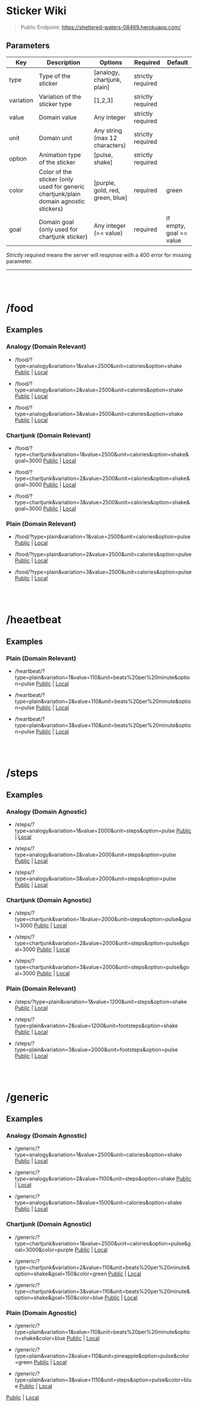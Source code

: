 # Sticker Wiki

> Public Endpoint: https://sheltered-waters-08469.herokuapp.com/

## Parameters
| Key | Description | Options | Required | Default |
|---|---|---|---|---|
| type | Type of the sticker | [analogy, chartjunk, plain] | strictly required
| variation | Variation of the sticker type | [1,2,3] | strictly required
| value | Domain value | Any integer | strictly required
| unit | Domain unit | Any string (max 12 characters) | strictly required
| option | Animation type of the sticker | [pulse, shake] | strictly required
| color | Color of the sticker (only used for generic chartjunk/plain domain agnostic stickers) | [purple, gold, red, green, blue] | required | green
| goal | Domain goal (only used for chartjunk sticker) | Any integer (>= value) | required | If empty, goal == value

*Strictly required* means the server will response with a 400 error for missing parameter.

---
<br><br>

# /food

## Examples
### Analogy (Domain Relevant)
* /food/?type=analogy&variation=1&value=2500&unit=calories&option=shake 
[Public](https://sheltered-waters-08469.herokuapp.com/food/?type=analogy&variation=1&value=2500&unit=calories&option=shake) | [Local](http://localhost:5000/food/?type=analogy&variation=1&value=2500&unit=calories&option=shake)

* /food/?type=analogy&variation=2&value=2500&unit=calories&option=shake
[Public](https://sheltered-waters-08469.herokuapp.com/food/?type=analogy&variation=2&value=2500&unit=calories&option=shake) | [Local](http://localhost:5000/food/?type=analogy&variation=2&value=2500&unit=calories&option=shake)

* /food/?type=analogy&variation=3&value=2500&unit=calories&option=shake
[Public](https://sheltered-waters-08469.herokuapp.com/food/?type=analogy&variation=3&value=2500&unit=calories&option=shake) | [Local](http://localhost:5000/food/?type=analogy&variation=3&value=2500&unit=calories&option=shake)

### Chartjunk (Domain Relevant)
* /food/?type=chartjunk&variation=1&value=2500&unit=calories&option=shake&goal=3000
[Public](https://sheltered-waters-08469.herokuapp.com/food/?type=chartjunk&variation=1&value=2500&unit=calories&option=shake&goal=3000) | [Local](http://localhost:5000/food/?type=chartjunk&variation=1&value=2500&unit=calories&option=shake&goal=3000)

* /food/?type=chartjunk&variation=2&value=2500&unit=calories&option=shake&goal=3000
[Public](https://sheltered-waters-08469.herokuapp.com/food/?type=chartjunk&variation=2&value=2500&unit=calories&option=shake&goal=3000) | [Local](http://localhost:5000/food/?type=chartjunk&variation=2&value=2500&unit=calories&option=shake&goal=3000)

* /food/?type=chartjunk&variation=3&value=2500&unit=calories&option=shake&goal=3000
[Public](https://sheltered-waters-08469.herokuapp.com/food/?type=chartjunk&variation=3&value=2500&unit=calories&option=shake&goal=3000) | [Local](http://localhost:5000/food/?type=chartjunk&variation=3&value=2500&unit=calories&option=shake&goal=3000)

### Plain (Domain Relevant)
* /food/?type=plain&variation=1&value=2500&unit=calories&option=pulse
[Public](https://sheltered-waters-08469.herokuapp.com/food/?type=plain&variation=1&value=2500&unit=calories&option=pulse) | [Local](http://localhost:5000/food/?type=plain&variation=1&value=2500&unit=calories&option=pulse)

* /food/?type=plain&variation=2&value=2500&unit=calories&option=pulse
[Public](https://sheltered-waters-08469.herokuapp.com/food/?type=plain&variation=2&value=2500&unit=calories&option=pulse) | [Local](http://localhost:5000/food/?type=plain&variation=2&value=2500&unit=calories&option=pulse)

* /food/?type=plain&variation=3&value=2500&unit=calories&option=pulse
[Public](https://sheltered-waters-08469.herokuapp.com/food/?type=plain&variation=3&value=2500&unit=calories&option=pulse) | [Local](http://localhost:5000/food/?type=plain&variation=3&value=2500&unit=calories&option=pulse)

<br><br>

# /heaetbeat

## Examples

### Plain (Domain Relevant)
* /heartbeat/?type=plain&variation=1&value=110&unit=beats%20per%20minute&option=pulse
[Public](https://sheltered-waters-08469.herokuapp.com/heartbeat/?type=plain&variation=1&value=110&unit=beats%20per%20minute&option=pulse) | [Local](http://localhost:5000/heartbeat/?type=plain&variation=1&value=110&unit=beats%20per%20minute&option=pulse)

* /heartbeat/?type=plain&variation=2&value=110&unit=beats%20per%20minute&option=pulse
[Public](https://sheltered-waters-08469.herokuapp.com/heartbeat/?type=plain&variation=2&value=110&unit=beats%20per%20minute&option=pulse) | [Local](http://localhost:5000/heartbeat/?type=plain&variation=2&value=110&unit=beats%20per%20minute&option=pulse)

* /heartbeat/?type=plain&variation=3&value=110&unit=beats%20per%20minute&option=pulse
[Public](https://sheltered-waters-08469.herokuapp.com/heartbeat/?type=plain&variation=3&value=110&unit=beats%20per%20minute&option=pulse) | [Local](http://localhost:5000/heartbeat/?type=plain&variation=3&value=110&unit=beats%20per%20minute&option=pulse)

<br><br>

# /steps

## Examples

### Analogy (Domain Agnostic)
* /steps/?type=analogy&variation=1&value=2000&unit=steps&option=pulse
[Public](https://sheltered-waters-08469.herokuapp.com/steps/?type=analogy&variation=1&value=2000&unit=steps&option=pulse) | [Local](http://localhost:5000/steps/?type=analogy&variation=1&value=2000&unit=steps&option=pulse)

* /steps/?type=analogy&variation=2&value=2000&unit=steps&option=pulse
[Public](https://sheltered-waters-08469.herokuapp.com/steps/?type=analogy&variation=2&value=2000&unit=steps&option=pulse) | [Local](http://localhost:5000/steps/?type=analogy&variation=2&value=2000&unit=steps&option=pulse)

* /steps/?type=analogy&variation=3&value=2000&unit=steps&option=pulse
[Public](https://sheltered-waters-08469.herokuapp.com/steps/?type=analogy&variation=3&value=2000&unit=steps&option=pulse) | [Local](http://localhost:5000/steps/?type=analogy&variation=3&value=2000&unit=steps&option=pulse)

### Chartjunk (Domain Agnostic)
* /steps/?type=chartjunk&variation=1&value=2000&unit=steps&option=pulse&goal=3000
[Public](https://sheltered-waters-08469.herokuapp.com/steps/?type=chartjunk&variation=1&value=2000&unit=steps&option=pulse&goal=3000) | [Local](http://localhost:5000/steps/?type=chartjunk&variation=1&value=2000&unit=steps&option=pulse&goal=3000)

* /steps/?type=chartjunk&variation=2&value=2000&unit=steps&option=pulse&goal=3000
[Public](https://sheltered-waters-08469.herokuapp.com/steps/?type=chartjunk&variation=2&value=2000&unit=steps&option=pulse&goal=3000) | [Local](http://localhost:5000/steps/?type=chartjunk&variation=2&value=2000&unit=steps&option=pulse&goal=3000)

* /steps/?type=chartjunk&variation=3&value=2000&unit=steps&option=pulse&goal=3000
[Public](https://sheltered-waters-08469.herokuapp.com/steps/?type=chartjunk&variation=3&value=2000&unit=steps&option=pulse&goal=3000) | [Local](http://localhost:5000/steps/?type=chartjunk&variation=3&value=2000&unit=steps&option=pulse&goal=3000)


### Plain (Domain Relevant)
* /steps/?type=plain&variation=1&value=1200&unit=steps&option=shake
[Public](https://sheltered-waters-08469.herokuapp.com) | [Local](http://localhost:5000)

* /steps/?type=plain&variation=2&value=1200&unit=footsteps&option=shake
[Public](https://sheltered-waters-08469.herokuapp.com) | [Local](http://localhost:5000)

* /steps/?type=plain&variation=3&value=2000&unit=footsteps&option=pulse
[Public](https://sheltered-waters-08469.herokuapp.com) | [Local](http://localhost:5000)


<br><br>
# /generic

## Examples
### Analogy (Domain Agnostic)
* /generic/?type=analogy&variation=1&value=2500&unit=calories&option=shake
[Public](https://sheltered-waters-08469.herokuapp.com/generic/?type=analogy&variation=1&value=2500&unit=calories&option=shake) | [Local](http://localhost:5000/generic/?type=analogy&variation=1&value=2500&unit=calories&option=shake)

* /generic/?type=analogy&variation=2&value=1100&unit=steps&option=shake
[Public](https://sheltered-waters-08469.herokuapp.com/generic/?type=analogy&variation=2&value=1100&unit=steps&option=shake) | [Local](http://localhost:5000/generic/?type=analogy&variation=2&value=1100&unit=steps&option=shake)

* /generic/?type=analogy&variation=3&value=1500&unit=calories&option=shake
[Public](https://sheltered-waters-08469.herokuapp.com/generic/?type=analogy&variation=3&value=1500&unit=calories&option=shake) | [Local](http://localhost:5000/generic/?type=analogy&variation=3&value=1500&unit=calories&option=shake)

### Chartjunk (Domain Agnostic)
* /generic/?type=chartjunk&variation=1&value=2500&unit=calories&option=pulse&goal=3000&color=purple
[Public](https://sheltered-waters-08469.herokuapp.com/generic/?type=chartjunk&variation=1&value=2500&unit=calories&option=pulse&goal=3000&color=purple) | [Local](http://localhost:5000/generic/?type=chartjunk&variation=1&value=2500&unit=calories&option=pulse&goal=3000&color=purple)

* /generic/?type=chartjunk&variation=2&value=110&unit=beats%20per%20minute&option=shake&goal=150&color=green
[Public](https://sheltered-waters-08469.herokuapp.com/generic/?type=chartjunk&variation=2&value=110&unit=beats%20per%20minute&option=shake&goal=150&color=green) | [Local](http://localhost:5000/generic/?type=chartjunk&variation=2&value=110&unit=beats%20per%20minute&option=shake&goal=150&color=green)

* /generic/?type=chartjunk&variation=3&value=110&unit=beats%20per%20minute&option=shake&goal=150&color=blue
[Public](https://sheltered-waters-08469.herokuapp.com/generic/?type=chartjunk&variation=3&value=110&unit=beats%20per%20minute&option=shake&goal=150&color=blue) | [Local](http://localhost:5000/generic/?type=chartjunk&variation=3&value=110&unit=beats%20per%20minute&option=shake&goal=150&color=blue)

### Plain (Domain Agnostic)
* /generic/?type=plain&variation=1&value=110&unit=beats%20per%20minute&option=shake&color=blue
[Public](https://sheltered-waters-08469.herokuapp.com/generic/?type=plain&variation=1&value=110&unit=beats%20per%20minute&option=shake&color=blue) | [Local](http://localhost:5000/generic/?type=plain&variation=1&value=110&unit=beats%20per%20minute&option=shake&color=blue)

* /generic/?type=plain&variation=2&value=110&unit=pineapple&option=pulse&color=green
[Public](https://sheltered-waters-08469.herokuapp.com/generic/?type=plain&variation=2&value=110&unit=pineapple&option=pulse&color=green) | [Local](http://localhost:5000/generic/?type=plain&variation=2&value=110&unit=pineapple&option=pulse&color=green)

* /generic/?type=plain&variation=3&value=1110&unit=steps&option=pulse&color=blue
[Public](https://sheltered-waters-08469.herokuapp.com/generic/?type=plain&variation=3&value=1110&unit=steps&option=pulse&color=blue) | [Local](http://localhost:5000/generic/?type=plain&variation=3&value=1110&unit=steps&option=pulse&color=blue)

[Public](https://sheltered-waters-08469.herokuapp.com) | [Local](http://localhost:5000)